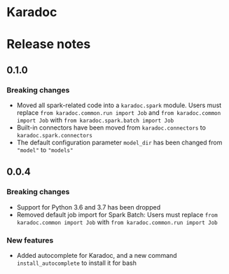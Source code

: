 # Karadoc


# Release notes

## 0.1.0

### Breaking changes

- Moved all spark-related code into a `karadoc.spark` module.
  Users must replace `from karadoc.common.run import Job` and `from karadoc.common import Job` 
  with `from karadoc.spark.batch import Job`
- Built-in connectors have been moved from `karadoc.connectors` to `karadoc.spark.connectors` 
- The default configuration parameter `model_dir` has been changed from `"model"` to `"models"`


## 0.0.4

### Breaking changes

- Support for Python 3.6 and 3.7 has been dropped
- Removed default job import for Spark Batch: Users must replace `from karadoc.common import Job` with `from karadoc.common.run import Job`

### New features

- Added autocomplete for Karadoc, and a new command `install_autocomplete` to install it for bash

